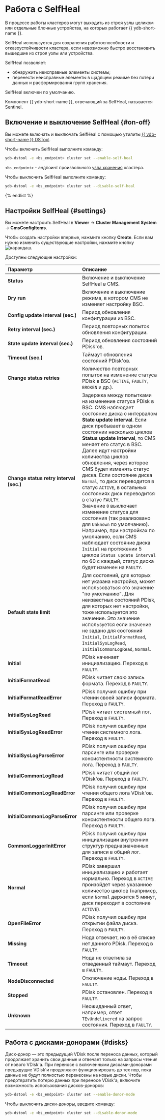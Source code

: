 # Работа с SelfHeal

В процессе работы кластеров могут выходить из строя узлы целиком или отдельные блочные устройства, на которых работает {{ ydb-short-name }}.

SelfHeal используется для сохранения работоспособности и отказоустойчивости кластера, если невозможно быстро восстановить вышедшие из строя узлы или устройства.

SelfHeal позволяет:

* обнаружить неисправные элементы системы;
* перенести неисправные элементы в щадящем режиме без потери данных и расформирования групп хранения.

SelfHeal включен по умолчанию.

Компонент {{ ydb-short-name }}, отвечающий за SelfHeal, называется Sentinel.

## Включение и выключение SelfHeal {#on-off}

Вы можете включать и выключать SelfHeal с помощью утилиты [{{ ydb-short-name }} DSTool](../../reference/ydb-dstool/index.md).

Чтобы включить SelfHeal выполните команду:

```bash
ydb-dstool -e <bs_endpoint> cluster set --enable-self-heal
```

`<bs_endpoint>` - эндпоинт произвольного [узла хранения](../../concepts/glossary.md#storage-node) кластера.

Чтобы выключить SelfHeal выполните команду:

```bash
ydb-dstool -e <bs_endpoint> cluster set --disable-self-heal
```

{% endlist %}

## Настройки SelfHeal {#settings}

Вы можете настроить SelfHeal в **Viewer** → **Cluster Management System** → **CmsConfigItems**.

Чтобы создать настройки впервые, нажмите кнопку **Create**. Если вам нужно изменить существующие настройки, нажмите кнопку ![карандаш](../../_assets/pencil.svg).

Доступны следующие настройки:

| **Параметр**                             | **Описание**                                                                                                                                                             |
|:---------------------------------------- |:------------------------------------------------------------------------------------------------------------------------------------------------------------------------ |
| **Status**                               | Включение и выключение SelfHeal в CMS. |
| **Dry run**                              | Включение и выключение режима, в котором CMS не изменяет настройку BSC. |
| **Config update interval (sec.)**        | Период обновления конфигурации из BSC. |
| **Retry interval (sec.)**                | Период повторных попыток обновления конфигурации. |
| **State update interval (sec.)**         | Период обновления состояний PDisk'ов. |
| **Timeout (sec.)**                       | Таймаут обновления состояний PDisk'ов. |
| **Change status retries**                | Количество повторных попыток на изменение статуса PDisk в BSC (`ACTIVE`, `FAULTY`, `BROKEN` и др.). |
| **Change status retry interval (sec.)**  | Задержка между попытками на изменение статуса PDisk в BSC. CMS наблюдает состояние диска с интервалом **State update interval**. Если диск пребывает в одном состоянии несколько циклов **Status update interval**, то CMS меняет его статус в BSC.<br/>Далее идут настройки количества циклов обновления, через которое CMS будет изменять статус диска. Если состояние диска `Normal`, то диск переводится в статус `ACTIVE`, в остальных состояниях диск переводится в статус `FAULTY`.<br/>Значение `0` выключает изменение статуса для состояния (так реализовано для `Unknown` по умолчанию).<br/>Например, при настройках по умолчанию, если CMS наблюдает состояние диска `Initial` на протяжении 5 циклов `Status update interval` по 60 с каждый, статус диска будет изменен на `FAULTY`. |
| **Default state limit**                  | Для состояний, для которых нет указана настройка, может использоваться это значение "по умолчанию". Для неизвестных состояний PDisk, для которых нет настройки, тоже используется это значение. Это значение используется если значение не задано для состояний `Initial`, `InitialFormatRead`, `InitialSysLogRead`, `InitialCommonLogRead`, `Normal`. |
| **Initial**                              | PDisk начинает инициализацию. Переход в `FAULTY`. |
| **InitialFormatRead**                    | PDisk читает свою запись формата. Переход в `FAULTY`. |
| **InitialFormatReadError**               | PDisk получил ошибку при чтении своей записи формата. Переход в `FAULTY`. |
| **InitialSysLogRead**                    | PDisk читает системный лог. Переход в `FAULTY`. |
| **InitialSysLogReadError**               | PDisk получил ошибку при чтении системного лога. Переход в `FAULTY`. |
| **InitialSysLogParseError**              | PDisk получил ошибку при парсинге или проверке консистентности системного лога. Переход в `FAULTY`. |
| **InitialCommonLogRead**                 | PDisk читает общий лог VDisk'ов. Переход в `FAULTY`. |
| **InitialCommonLogReadError**            | PDisk получил ошибку при чтении общего лога VDisk'ов. Переход в `FAULTY`. |
| **InitialCommonLogParseError**           | PDisk получил ошибку при парсинге или проверке консистентности общего лога. Переход в `FAULTY`. |
| **CommonLoggerInitError**                | PDisk получил ошибку при инициализации внутренних структур предназначенных для записи в общий лог. Переход в `FAULTY`. |
| **Normal**                               | PDisk завершил инициализацию и работает нормально. Переход в `ACTIVE` произойдет через указанное количество циклов (например, если `Normal` держится 5 минут, диск переходит в состояние `ACTIVE`). |
| **OpenFileError**                        | PDisk получил ошибку при открытии файла диска. Переход в `FAULTY`. |
| **Missing**                              | Нода отвечает, но в её списке нет данного PDisk. Переход в `FAULTY`. |
| **Timeout**                              | Нода не ответила за отведенный таймаут. Переход в `FAULTY`. |
| **NodeDisconnected**                     | Отключение ноды. Переход в `FAULTY`. |
| **Stopped**                              | PDisk остановлен. Переход в `FAULTY`. |
| **Unknown**                              | Неожиданный ответ, например, ответ `TEvUndelivered` на запрос состояния. Переход в `FAULTY`. |

## Работа с дисками-донорами {#disks}

Диск-донор — это предыдущий VDisk после переноса данных, который продолжает хранить свои данные и отвечает только на запросы чтения от нового VDisk'а. При переносе с включенными дисками-донорами предыдущие VDisk'и продолжают функционировать до тех пор, пока данные не будут полностью перенесены на новые диски. Чтобы предотвратить потерю данных при переносе VDisk'а, включите возможность использования дисков-доноров:

```bash
ydb-dstool -e <bs_endpoint> cluster set --enable-donor-mode
```

Чтобы выключить диски-доноры, введите команду:

```bash
ydb-dstool -e <bs_endpoint> cluster set --disable-donor-mode
```
